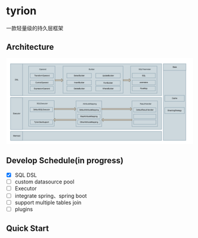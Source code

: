 # tyrion

一款轻量级的持久层框架  

## Architecture

![](imgs/design.png)


## Develop Schedule(in progress)
- [x] SQL DSL
- [ ] custom datasource pool
- [ ] Executor
- [ ] integrate spring、spring boot
- [ ] support multiple tables join
- [ ] plugins 

## Quick Start



